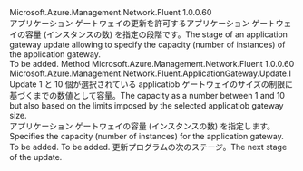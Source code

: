<Type Name="IWithInstanceCount" FullName="Microsoft.Azure.Management.Network.Fluent.ApplicationGateway.Update.IWithInstanceCount">
  <TypeSignature Language="C#" Value="public interface IWithInstanceCount" />
  <TypeSignature Language="ILAsm" Value=".class public interface auto ansi abstract IWithInstanceCount" />
  <TypeSignature Language="DocId" Value="T:Microsoft.Azure.Management.Network.Fluent.ApplicationGateway.Update.IWithInstanceCount" />
  <TypeSignature Language="VB.NET" Value="Public Interface IWithInstanceCount" />
  <TypeSignature Language="F#" Value="type IWithInstanceCount = interface" />
  <AssemblyInfo>
    <AssemblyName>Microsoft.Azure.Management.Network.Fluent</AssemblyName>
    <AssemblyVersion>1.0.0.60</AssemblyVersion>
  </AssemblyInfo>
  <Interfaces />
  <Docs>
    <summary>
            <span data-ttu-id="3bb22-101">アプリケーション ゲートウェイの更新を許可するアプリケーション ゲートウェイの容量 (インスタンスの数) を指定の段階です。</span><span class="sxs-lookup"><span data-stu-id="3bb22-101">The stage of an application gateway update allowing to specify the capacity (number of instances) of the application gateway.</span></span>
            </summary>
    <remarks>To be added.</remarks>
  </Docs>
  <Members>
    <Member MemberName="WithInstanceCount">
      <MemberSignature Language="C#" Value="public Microsoft.Azure.Management.Network.Fluent.ApplicationGateway.Update.IUpdate WithInstanceCount (int instanceCount);" />
      <MemberSignature Language="ILAsm" Value=".method public hidebysig newslot virtual instance class Microsoft.Azure.Management.Network.Fluent.ApplicationGateway.Update.IUpdate WithInstanceCount(int32 instanceCount) cil managed" />
      <MemberSignature Language="DocId" Value="M:Microsoft.Azure.Management.Network.Fluent.ApplicationGateway.Update.IWithInstanceCount.WithInstanceCount(System.Int32)" />
      <MemberSignature Language="VB.NET" Value="Public Function WithInstanceCount (instanceCount As Integer) As IUpdate" />
      <MemberSignature Language="F#" Value="abstract member WithInstanceCount : int -&gt; Microsoft.Azure.Management.Network.Fluent.ApplicationGateway.Update.IUpdate" Usage="iWithInstanceCount.WithInstanceCount instanceCount" />
      <MemberType>Method</MemberType>
      <AssemblyInfo>
        <AssemblyName>Microsoft.Azure.Management.Network.Fluent</AssemblyName>
        <AssemblyVersion>1.0.0.60</AssemblyVersion>
      </AssemblyInfo>
      <ReturnValue>
        <ReturnType>Microsoft.Azure.Management.Network.Fluent.ApplicationGateway.Update.IUpdate</ReturnType>
      </ReturnValue>
      <Parameters>
        <Parameter Name="instanceCount" Type="System.Int32" />
      </Parameters>
      <Docs>
        <param name="instanceCount"><span data-ttu-id="3bb22-102">1 と 10 個が選択されている applicatiob ゲートウェイのサイズの制限に基づくまでの数値として容量。</span><span class="sxs-lookup"><span data-stu-id="3bb22-102">The capacity as a number between 1 and 10 but also based on the limits imposed by the selected applicatiob gateway size.</span></span></param>
        <summary>
            <span data-ttu-id="3bb22-103">アプリケーション ゲートウェイの容量 (インスタンスの数) を指定します。</span><span class="sxs-lookup"><span data-stu-id="3bb22-103">Specifies the capacity (number of instances) for the application gateway.</span></span>
            </summary>
        <returns>To be added.</returns>
        <remarks>To be added.</remarks>
        <return><span data-ttu-id="3bb22-104">更新プログラムの次のステージ。</span><span class="sxs-lookup"><span data-stu-id="3bb22-104">The next stage of the update.</span></span></return>
      </Docs>
    </Member>
  </Members>
</Type>